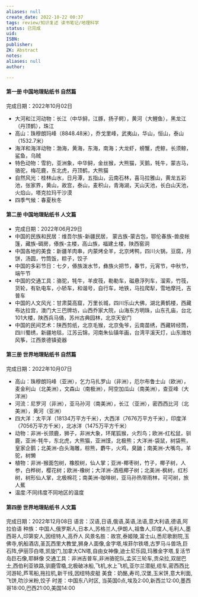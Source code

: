```yaml
---
aliases: null
create_date: 2022-10-22 00:37 
tags: review/知识复述 读书笔记/地理科学
status: 已完成
uid: 
ISBN: 
publisher: 
ZK: Abstract
notes: 
aliases: null
author: 

---
```


#### 第一册 中国地理贴纸书 自然篇 
完成日期：2022年10月02日
- 大河和江河动物：长江（中华鲟，江豚，扬子鳄），黄河（大鲤鱼），黑龙江（丹顶鹤），珠江
- 高山：珠穆朗玛峰（8848.48米），乔戈里峰，武夷山，华山，恒山，泰山（1532.7米）
- 海洋和海洋动物：渤海，黄海，东海，南海；大龙虾，螃蟹，虎鲸，长须鲸，鲨鱼，乌贼
- 特色动物：雪豹，亚洲象，中华鲟，金丝猴，大熊猫，天鹅，牦牛，蒙古马，骆驼，梅花鹿，东北虎，丹顶鹤，大熊猫
- 自然风光：桂林山水，日月潭，五指山，云南石林，喜马拉雅山，黄龙五彩池，张家界，黄山，故宫，泰山，麦积山，青海湖，天山天池，长白山天池，火焰山，塔克拉玛干沙漠
- 四季气候：春夏秋冬

#### 第二册 中国地理贴纸书 人文篇
- 完成日期：2022年06月29日
- 中国的民族和民居：维吾尔族-新疆民居， 蒙古族-蒙古包，鄂伦春族-兽皮帐篷，藏族-碉房，傣族-主楼，高山族，福建土楼，陕西窑洞
- 中国各地的美食：新疆羊肉串，内蒙烤全羊，北京烤鸭，四川火锅，豆腐，月饼，汤圆，竹筒饭，粽子，饺子
- 中国的多彩节日：七夕，傣族泼水节，彝族火把节，春节，元宵节，中秋节，端午节
- 中国的交通工具：骆驼，牦牛，羊皮筏，勒勒车，磁悬浮列车，溜索，竹筏，货轮，有轨电车，小轿车，和谐号，自行车，地铁，马拉爬犁，雪地摩托，吉普车
- 中国的人文风光：甘肃莫高窟，万里长城，四川乐山大佛，湖北黄鹤楼，西藏布达拉宫，澳门大三巴牌坊，山西乔家大院，山海东方明珠，山东孔庙，台北101大楼，陕西兵马俑，苏州古典园林，北京天安门
- 中国的民间艺术：陕西剪纸，北京毛猴，北京兔爷，云南苗绣，西藏转经筒，四川蜀绣，新疆地毯，江苏云锦，河南朱仙镇年画，台湾平溪天灯，山东潍坊风筝，江西景德镇瓷器
#### 第三册 世界地理贴纸书 自然篇
完成日期：2022年10月07日
- 高山：珠穆朗玛峰（亚洲），乞力马扎罗山（非洲），厄尔布鲁士山（欧洲），麦金利山（北美洲），文森山（南极洲），阿空加瓜山（南美洲），查亚峰（大洋洲）
- 河流：尼罗河（非洲），亚马孙河（南美洲），长江（亚洲），密西西比河（北美洲），黄河（亚洲）
- 四大洋：太平洋（18134万平方千米），大西洋（7676万平方千米），印度洋（7056万平方千米），北冰洋（1475万平方千米）
- 动物：非洲-长颈鹿，狮子，非洲大象，环尾狐猴，火烈鸟；欧洲-红松鼠，驯鹿，亚洲-牦牛，东北虎，大熊猫，亚洲馍，北极熊；大洋洲-袋鼠，树袋熊，皇家企鹅；北美洲-白头海雕，棕熊，麝牛，火鸡，臭鼬；南美洲-大嘴鸟，羊驼，树懒
- 植物：非洲-猴面包树，橡胶树，仙人掌；亚洲-椰枣树，竹子，椰子树，人参，白桦树，樱花树；欧洲-橡树；大洋洲-酒瓶椰子树；北美洲-枫树，红杉树，树形仙人掌，北极棉花；南美洲-咖啡树，亚马孙热带雨林，可可树，旅人蕉
- 温度:不同纬度不同地区的温度
#### 第四册 世界地理贴纸书 人文篇
完成日期：2022年12月08日
语言：汉语,日语,俄语,英语,法语,意大利语,德语,阿拉伯语
种族：中国人,俄罗斯人,日本人,苏格兰人,伊朗人,祖鲁人,印度人,毛利人,墨西哥人,印第安人,因纽特人,高乔人
风景名胜：故宫,泰姬陵,富士山,悉尼歌剧院,玉佛寺,帆船酒店,圣瓦西里大教堂,狮身人面像,金字塔,埃菲尔铁塔,古罗马斗兽场,巨石阵,伊丽莎白塔,凯旋门,加拿大CN塔,自由女神像,迪士尼乐园,玛雅金字塔,复活节岛巨石像,耶稣像
交通工具：非洲吉普车,非洲骆驼队,孟买三轮车,贡朵拉,双层巴士,西伯利亚铁路,驯鹿雪橇,北极破冰船,飞机,水上飞机,亚尔兰潜艇,缆车,密西西比河游轮,芦苇船,拖拉机,新干线,因纽特皮艇
美食：奶酪,寿司,汉堡,玉米饼,意大利面,飞饼,叻沙米粉,饺子
时差：中国东八时区, 当英国0点,埃及2:00,新西兰12:00,墨西哥18:00,巴西21:00,美国14:00